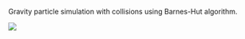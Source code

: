 Gravity particle simulation with collisions using Barnes-Hut algorithm.

![](https://github.com/Soawii/Gravity-particle-simulation/blob/master/result.gif)
